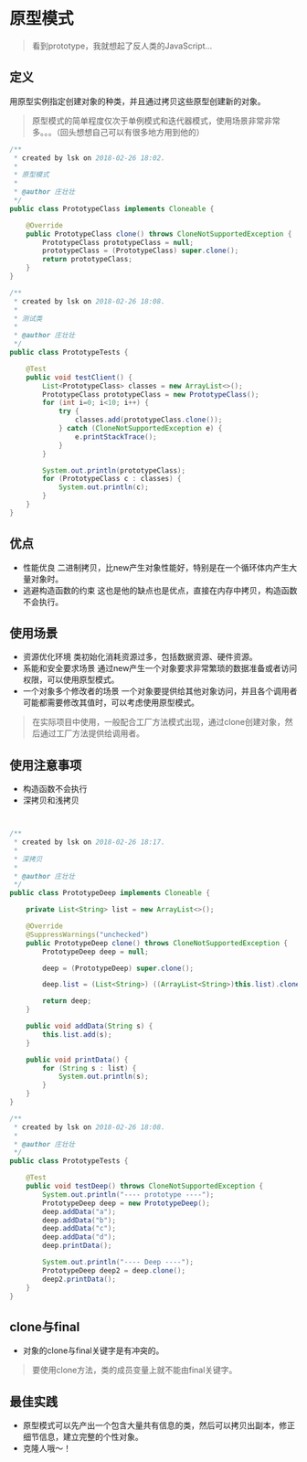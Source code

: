 # 原型模式
> 看到prototype，我就想起了反人类的JavaScript...
## 定义
用原型实例指定创建对象的种类，并且通过拷贝这些原型创建新的对象。
> 原型模式的简单程度仅次于单例模式和迭代器模式，使用场景非常非常多。。。（回头想想自己可以有很多地方用到他的）

```java
/**
 * created by lsk on 2018-02-26 18:02.
 *
 * 原型模式
 * 
 * @author 庄壮壮
 */
public class PrototypeClass implements Cloneable {

    @Override
    public PrototypeClass clone() throws CloneNotSupportedException {
        PrototypeClass prototypeClass = null;
        prototypeClass = (PrototypeClass) super.clone();
        return prototypeClass;
    }
}

/**
 * created by lsk on 2018-02-26 18:08.
 * 
 * 测试类
 * 
 * @author 庄壮壮
 */
public class PrototypeTests {

    @Test
    public void testClient() {
        List<PrototypeClass> classes = new ArrayList<>();
        PrototypeClass prototypeClass = new PrototypeClass();
        for (int i=0; i<10; i++) {
            try {
                classes.add(prototypeClass.clone());
            } catch (CloneNotSupportedException e) {
                e.printStackTrace();
            }
        }

        System.out.println(prototypeClass);
        for (PrototypeClass c : classes) {
            System.out.println(c);
        }
    }
}

```

## 优点
- 性能优良
二进制拷贝，比new产生对象性能好，特别是在一个循环体内产生大量对象时。
- 逃避构造函数的约束
这也是他的缺点也是优点，直接在内存中拷贝，构造函数不会执行。

## 使用场景
- 资源优化环境
类初始化消耗资源过多，包括数据资源、硬件资源。
- 系能和安全要求场景
通过new产生一个对象要求非常繁琐的数据准备或者访问权限，可以使用原型模式。
- 一个对象多个修改者的场景
一个对象要提供给其他对象访问，并且各个调用者可能都需要修改其值时，可以考虑使用原型模式。

> 在实际项目中使用，一般配合工厂方法模式出现，通过clone创建对象，然后通过工厂方法提供给调用者。

## 使用注意事项
- 构造函数不会执行
- 深拷贝和浅拷贝
```java


/**
 * created by lsk on 2018-02-26 18:17.
 *
 * 深拷贝
 * 
 * @author 庄壮壮
 */
public class PrototypeDeep implements Cloneable {

    private List<String> list = new ArrayList<>();

    @Override
    @SuppressWarnings("unchecked")
    public PrototypeDeep clone() throws CloneNotSupportedException {
        PrototypeDeep deep = null;

        deep = (PrototypeDeep) super.clone();

        deep.list = (List<String>) ((ArrayList<String>)this.list).clone();

        return deep;
    }

    public void addData(String s) {
        this.list.add(s);
    }

    public void printData() {
        for (String s : list) {
            System.out.println(s);
        }
    }
}

/**
 * created by lsk on 2018-02-26 18:08.
 *
 * @author 庄壮壮
 */
public class PrototypeTests {

    @Test
    public void testDeep() throws CloneNotSupportedException {
        System.out.println("---- prototype ----");
        PrototypeDeep deep = new PrototypeDeep();
        deep.addData("a");
        deep.addData("b");
        deep.addData("c");
        deep.addData("d");
        deep.printData();

        System.out.println("---- Deep ----");
        PrototypeDeep deep2 = deep.clone();
        deep2.printData();
    }
}
```

## clone与final
- 对象的clone与final关键字是有冲突的。
> 要使用clone方法，类的成员变量上就不能由final关键字。

## 最佳实践
- 原型模式可以先产出一个包含大量共有信息的类，然后可以拷贝出副本，修正细节信息，建立完整的个性对象。
- 克隆人哦～！